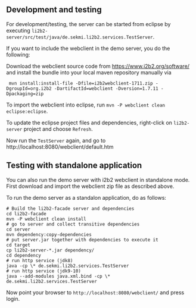 

Development and testing
-----------------------
For development/testing, the server can be started from eclipse
by executing `li2b2-server/src/test/java/de.sekmi.li2b2.services.TestServer`. 

If you want to include the webclient in the demo server,
you do the following:

Download the webclient source code from https://www.i2b2.org/software/ and install 
the bundle into your local maven repository manually via
```
 mvn install:install-file -Dfile=i2b2webclient-1711.zip -DgroupId=org.i2b2 -DartifactId=webclient -Dversion=1.7.11 -Dpackaging=zip
```
To import the webclient into eclipse, run `mvn -P webclient clean eclipse:eclipse`.

To update the eclipse project files and dependencies, right-click on `li2b2-server` project
and choose `Refresh`.

Now run the `TestServer` again, and go to http://localhost:8080/webclient/default.htm


Testing with standalone application
-----------------------------------
You can also run the demo server with i2b2 webclient in standalone mode.
First download and import the webclient zip file as described above.
 
To run the demo server as a standalon application, do as follows:
```
# Build the li2b2-facade server and dependencies
cd li2b2-facade
mvn -P webclient clean install
# go to server and collect transitive dependencies
cd server
mvn dependency:copy-dependencies
# put server.jar together with dependencies to execute it
cd target
cp li2b2-server-*.jar dependency/
cd dependency
# run http service (jdk8)
java -cp \* de.sekmi.li2b2.services.TestServer
# run http service (jdk9-10)
java --add-modules java.xml.bind -cp \* de.sekmi.li2b2.services.TestServer
```

Now point your browser to `http://localhost:8080/webclient/` and press login.




